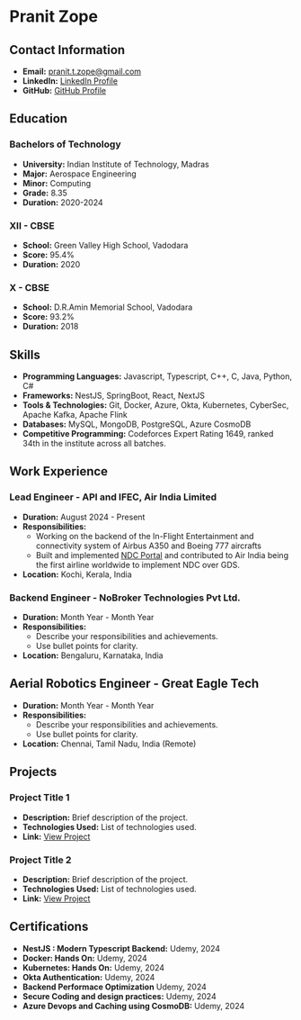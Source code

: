 # Pranit Zope

<!-- ![Your Picture](link-to-your-image) -->

## Contact Information
- **Email:** pranit.t.zope@gmail.com
- **LinkedIn:** [LinkedIn Profile](https://www.linkedin.com/in/pranit-zope-05b001215/)
- **GitHub:** [GitHub Profile](https://www.github.com/pranitzope24)

## Education
### Bachelors of Technology
- **University:** Indian Institute of Technology, Madras
- **Major:** Aerospace Engineering
- **Minor:** Computing
- **Grade:** 8.35
- **Duration:** 2020-2024

### XII - CBSE
- **School:** Green Valley High School, Vadodara
- **Score:** 95.4%
- **Duration:** 2020


### X - CBSE
- **School:** D.R.Amin Memorial School, Vadodara
- **Score:** 93.2%
- **Duration:** 2018

## Skills
- **Programming Languages:** Javascript, Typescript, C++, C, Java, Python, C#
- **Frameworks:** NestJS, SpringBoot, React, NextJS
- **Tools & Technologies:** Git, Docker, Azure, Okta, Kubernetes, CyberSec, Apache Kafka, Apache Flink
- **Databases:** MySQL, MongoDB, PostgreSQL, Azure CosmoDB
- **Competitive Programming:** Codeforces Expert Rating 1649, ranked 34th in the institute across all batches.

## Work Experience
### Lead Engineer - API and IFEC, Air India Limited
- **Duration:** August 2024 - Present
- **Responsibilities:**
  - Working on the backend of the In-Flight Entertainment and connectivity system of Airbus A350 and Boeing 777 aircrafts
  - Built and implemented [NDC Portal](ndc.airindia.com) and contributed to Air India being the first airline worldwide to implement NDC over GDS.
- **Location:** Kochi, Kerala, India

### Backend Engineer - NoBroker Technologies Pvt Ltd.
- **Duration:** Month Year - Month Year
- **Responsibilities:**
  - Describe your responsibilities and achievements.
  - Use bullet points for clarity.
- **Location:** Bengaluru, Karnataka, India 

## Aerial Robotics Engineer - Great Eagle Tech
- **Duration:** Month Year - Month Year
- **Responsibilities:**
  - Describe your responsibilities and achievements.
  - Use bullet points for clarity.
- **Location:** Chennai, Tamil Nadu, India (Remote)

## Projects
### Project Title 1
- **Description:** Brief description of the project.
- **Technologies Used:** List of technologies used.
- **Link:** [View Project](link-to-your-project)

### Project Title 2
- **Description:** Brief description of the project.
- **Technologies Used:** List of technologies used.
- **Link:** [View Project](link-to-your-project)

## Certifications
- **NestJS : Modern Typescript Backend:** Udemy, 2024
- **Docker: Hands On:** Udemy, 2024
- **Kubernetes: Hands On:** Udemy, 2024
- **Okta Authentication:** Udemy, 2024
- **Backend Performace Optimization** Udemy, 2024
- **Secure Coding and design practices:** Udemy, 2024
- **Azure Devops and Caching using CosmoDB:** Udemy, 2024